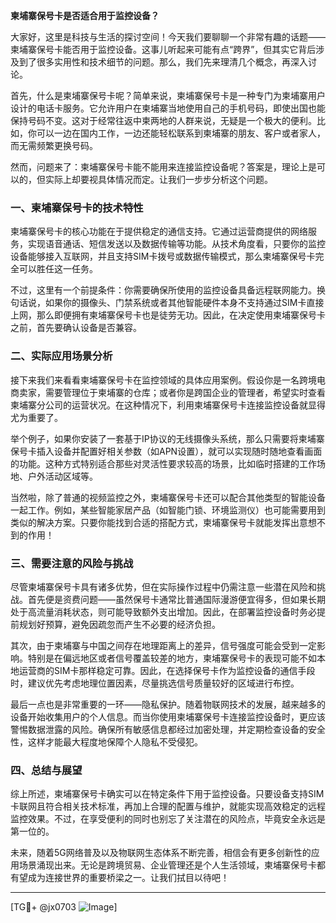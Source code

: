 **柬埔寨保号卡是否适合用于监控设备？**

大家好，这里是科技与生活的探讨空间！今天我们要聊聊一个非常有趣的话题——柬埔寨保号卡能否用于监控设备。这事儿听起来可能有点“跨界”，但其实它背后涉及到了很多实用性和技术细节的问题。那么，我们先来理清几个概念，再深入讨论。

首先，什么是柬埔寨保号卡呢？简单来说，柬埔寨保号卡是一种专门为柬埔寨用户设计的电话卡服务。它允许用户在柬埔寨当地使用自己的手机号码，即使出国也能保持号码不变。这对于经常往返中柬两地的人群来说，无疑是一个极大的便利。比如，你可以一边在国内工作，一边还能轻松联系到柬埔寨的朋友、客户或者家人，而无需频繁更换号码。

然而，问题来了：柬埔寨保号卡能不能用来连接监控设备呢？答案是，理论上是可以的，但实际上却要视具体情况而定。让我们一步步分析这个问题。

### **一、柬埔寨保号卡的技术特性**
柬埔寨保号卡的核心功能在于提供稳定的通信支持。它通过运营商提供的网络服务，实现语音通话、短信发送以及数据传输等功能。从技术角度看，只要你的监控设备能够接入互联网，并且支持SIM卡拨号或数据传输模式，那么柬埔寨保号卡完全可以胜任这一任务。

不过，这里有一个前提条件：你需要确保所使用的监控设备具备远程联网能力。换句话说，如果你的摄像头、门禁系统或者其他智能硬件本身不支持通过SIM卡直接上网，那么即便拥有柬埔寨保号卡也是徒劳无功。因此，在决定使用柬埔寨保号卡之前，首先要确认设备是否兼容。

### **二、实际应用场景分析**
接下来我们来看看柬埔寨保号卡在监控领域的具体应用案例。假设你是一名跨境电商卖家，需要管理位于柬埔寨的仓库；或者你是跨国企业的管理者，希望实时查看柬埔寨分公司的运营状况。在这种情况下，利用柬埔寨保号卡连接监控设备就显得尤为重要了。

举个例子，如果你安装了一套基于IP协议的无线摄像头系统，那么只需要将柬埔寨保号卡插入设备并配置好相关参数（如APN设置），就可以实现随时随地查看画面的功能。这种方式特别适合那些对灵活性要求较高的场景，比如临时搭建的工作场地、户外活动区域等。

当然啦，除了普通的视频监控之外，柬埔寨保号卡还可以配合其他类型的智能设备一起工作。例如，某些智能家居产品（如智能门锁、环境监测仪）也可能需要用到类似的解决方案。只要你能找到合适的搭配方式，柬埔寨保号卡就能发挥出意想不到的作用！

### **三、需要注意的风险与挑战**
尽管柬埔寨保号卡具有诸多优势，但在实际操作过程中仍需注意一些潜在风险和挑战。首先便是资费问题——虽然保号卡通常比普通国际漫游便宜得多，但如果长期处于高流量消耗状态，则可能导致额外支出增加。因此，在部署监控设备时务必提前规划好预算，避免因疏忽而产生不必要的经济负担。

其次，由于柬埔寨与中国之间存在地理距离上的差异，信号强度可能会受到一定影响。特别是在偏远地区或者信号覆盖较差的地方，柬埔寨保号卡的表现可能不如本地运营商的SIM卡那样稳定可靠。因此，在选择保号卡作为监控设备的通信手段时，建议优先考虑地理位置因素，尽量挑选信号质量较好的区域进行布控。

最后一点也是非常重要的一环——隐私保护。随着物联网技术的发展，越来越多的设备开始收集用户的个人信息。而当你使用柬埔寨保号卡连接监控设备时，更应该警惕数据泄露的风险。确保所有敏感信息都经过加密处理，并定期检查设备的安全性，这样才能最大程度地保障个人隐私不受侵犯。

### **四、总结与展望**
综上所述，柬埔寨保号卡确实可以在特定条件下用于监控设备。只要设备支持SIM卡联网且符合相关技术标准，再加上合理的配置与维护，就能实现高效稳定的远程监控效果。不过，在享受便利的同时也别忘了关注潜在的风险点，毕竟安全永远是第一位的。

未来，随着5G网络普及以及物联网生态体系不断完善，相信会有更多创新性的应用场景涌现出来。无论是跨境贸易、企业管理还是个人生活领域，柬埔寨保号卡都有望成为连接世界的重要桥梁之一。让我们拭目以待吧！

---

[TG💪+ @jx0703 ![Image](https://github.com/user-attachments/assets/dbca1d08-cadb-493c-b0ec-ad6f7a83f270)]